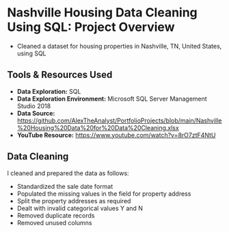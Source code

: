 # Nashville Housing Data Cleaning Using SQL: Project Overview
* Cleaned a dataset for housing properties in Nashville, TN, United States, using SQL

## Tools & Resources Used
* **Data Exploration:** SQL
* **Data Exploration Environment:** Microsoft SQL Server Management Studio 2018
* **Data Source:** https://github.com/AlexTheAnalyst/PortfolioProjects/blob/main/Nashville%20Housing%20Data%20for%20Data%20Cleaning.xlsx
* **YouTube Resource:** https://www.youtube.com/watch?v=8rO7ztF4NtU

## Data Cleaning
I cleaned and prepared the data as follows:
* Standardized the sale date format
* Populated the missing values in the field for property address
* Split the property addresses as required
* Dealt with invalid categorical values Y and N
* Removed duplicate records
* Removed unused columns
